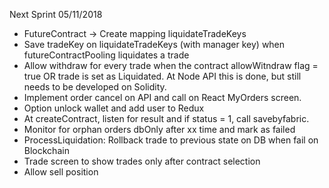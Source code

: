 Next Sprint
05/11/2018

* FutureContract -> Create mapping liquidateTradeKeys
* Save tradeKey on liquidateTradeKeys (with manager key) when futureContractPooling liquidates a trade
* Allow withdraw for every trade when the contract allowWitndraw flag = true OR
  trade is set as Liquidated. At Node API this is done, but still needs to be developed on Solidity.
* Implement order cancel on API and call on React MyOrders screen.
* Option unlock wallet and add user to Redux
* At createContract, listen for result and if status = 1, call savebyfabric.
* Monitor for orphan orders dbOnly after xx time and mark as failed
* ProcessLiquidation: Rollback trade to previous state on DB when fail on Blockchain
* Trade screen to show trades only after contract selection
* Allow sell position
